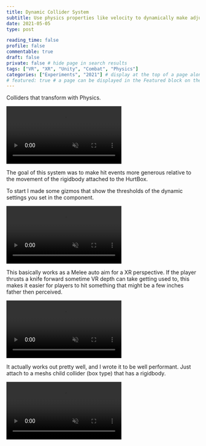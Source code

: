 ```yaml
---
title: Dynamic Collider System
subtitle: Use physics properties like velocity to dynamically make adjustments to a collider
date: 2021-05-05
type: post

reading_time: false
profile: false
commentable: true
draft: false
private: false # hide page in search results
tags: ["VR", "XR", "Unity", "Combat", "Physics"]
categories: ["Experiments", "2021"] # display at the top of a page alongside a page’s metadata
# featured: true # a page can be displayed in the Featured block on the homepage. This is useful for sticky, announcement blog posts or selected publications etc.
---
```


<p>Colliders that transform with Physics.</p> 

<div class="video_thing">
    <video muted autoplay="" name="media" loop=""><source src="https://raw.githack.com/Denchyaknow/GitSite_Dencho/Develop/assets/media/projects/DynamicColliderSystem/XRLog_2021_764.webm" type="video/mp4"></video>
</div>

<!--more-->

<p>The goal of this system was to make hit events more generous relative to the movement of the rigidbody attached to the HurtBox.</p> 

<p>To start I made some gizmos that show the thresholds of the dynamic settings you set in the component.</p>

<div class="video_thing">
    <video muted autoplay="" name="media" loop=""><source src="https://raw.githack.com/Denchyaknow/GitSite_Dencho/Develop/assets/media/projects/DynamicColliderSystem/XRLog_2021_762.webm" type="video/mp4"></video>
</div>

<p>This basically works as a Melee auto aim for a XR perspective. If the player thrusts a knife forward sometime VR depth can take getting used to, this makes it easier for players to hit something that might be a few inches father then perceived.</p>

<div class="video_thing">
    <video muted autoplay="" name="media" loop=""><source src="https://raw.githack.com/Denchyaknow/GitSite_Dencho/Develop/assets/media/projects/DynamicColliderSystem/XRLog_2021_766.webm" type="video/mp4"></video>
</div>

<p>It actually works out pretty well, and I wrote it to be well performant. Just attach to a meshs child collider (box type) that has a rigidbody.</p>

<div class="video_thing">
    <video muted autoplay="" name="media" loop=""><source src="https://raw.githack.com/Denchyaknow/GitSite_Dencho/Develop/assets/media/projects/DynamicColliderSystem/XRLog_2021_764.webm" type="video/mp4"></video>
</div>
